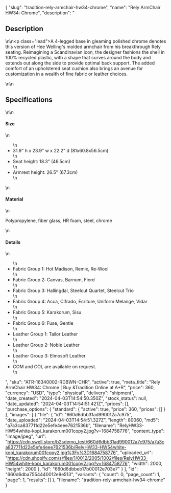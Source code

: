 {
  "slug": "tradition-rely-armchair-hw34-chrome",
  "name": "Rely ArmChair HW34: Chrome",
  "description": "<h2>Description</h2>\n<!-- split -->\n<p class=\"lead\">A 4-legged base in gleaming polished chrome denotes this version of Hee Welling's molded armchair from his breakthrough Rely seating. Reimagining a Scandinavian icon, the designer fashions the shell in 100% recycled plastic, with a shape that curves around the body and extends out along the side to provide optimal back support. The added comfort of an upholstered seat cushion also brings an avenue for customization in a wealth of fine fabric or leather choices.</p>\n<!-- split -->\n<h2>Specifications</h2>\n<!-- split -->\n<h4>Size</h4>\n<ul>\n<li>31.9\" h x 23.9\" w x 22.2\" d (81x60.8x56.5cm)</li>\n<li>Seat height: 18.3\" (46.5cm)</li>\n<li>Armrest height: 26.5\" (67.3cm)</li>\n</ul>\n<h4>Material</h4>\n<p><span>Polypropylene, fiber glass, HR foam, steel, chrome</span></p>\n<h4>Details</h4>\n<ul>\n<li>Fabric Group 1: Hot Madison, Remix, Re-Wool</li>\n<li>Fabric Group 2: Canvas, Barnum, Fiord</li>\n<li>Fabric Group 3: Hallingdal, Steelcut Quartet, Steelcut Trio</li>\n<li>Fabric Group 4: Acca, Cifrado, Ecriture, Uniform Melange, Vidar</li>\n<li>Fabric Group 5: Karakorum, Sisu</li>\n<li>Fabric Group 6: Fuse, Gentle</li>\n<li>Leather Group 1: Tailor Leather</li>\n<li>Leather Group 2: Noble Leather</li>\n<li>Leather Group 3: Elmosoft Leather</li>\n<li>COM and COL are available on request.</li>\n</ul>",
  "sku": "ATR-16340002-RDBWN-CHR",
  "active": true,
  "meta_title": "Rely ArmChair HW34: Chrome | Buy &Tradition Online at A+R",
  "price": 360,
  "currency": "USD",
  "type": "physical",
  "delivery": "shipment",
  "date_created": "2024-04-03T14:54:50.350Z",
  "stock_status": null,
  "date_updated": "2024-04-03T14:54:51.421Z",
  "prices": [],
  "purchase_options": {
    "standard": {
      "active": true,
      "price": 360,
      "prices": []
    }
  },
  "images": [
    {
      "file": {
        "id": "660d6dbb31ad990012a7c975",
        "date_uploaded": "2024-04-03T14:54:51.327Z",
        "length": 80060,
        "md5": "a7a3ca837711d22e5efe4eee7621536b",
        "filename": "RelyHW33-HW54white-kopi_karakorum001copy2.jpg?v=1684758776",
        "content_type": "image/jpeg",
        "url": "https://cdn.swell.store/b2sdemo_test/660d6dbb31ad990012a7c975/a7a3ca837711d22e5efe4eee7621536b/RelyHW33-HW54white-kopi_karakorum001copy2.jpg%3Fv%3D1684758776",
        "uploaded_url": "https://cdn.shopify.com/s/files/1/0012/2005/1002/files/RelyHW33-HW54white-kopi_karakorum001copy2.jpg?v=1684758776",
        "width": 2000,
        "height": 2000
      },
      "id": "660d6dbbeb17b00012e703e7"
    }
  ],
  "id": "660d6dba7554440012e9e513",
  "variants": {
    "count": 0,
    "page_count": 1,
    "page": 1,
    "results": []
  },
  "filename": "tradition-rely-armchair-hw34-chrome"
}